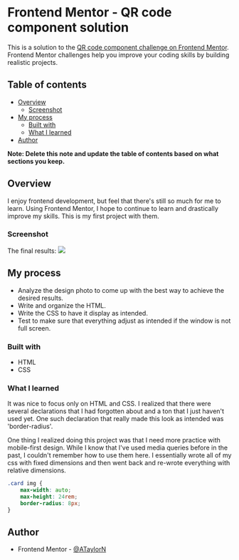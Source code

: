 # Frontend Mentor - QR code component solution

This is a solution to the [QR code component challenge on Frontend Mentor](https://www.frontendmentor.io/challenges/qr-code-component-iux_sIO_H). Frontend Mentor challenges help you improve your coding skills by building realistic projects. 

## Table of contents

- [Overview](#overview)
  - [Screenshot](#screenshot)
- [My process](#my-process)
  - [Built with](#built-with)
  - [What I learned](#what-i-learned)
- [Author](#author)

**Note: Delete this note and update the table of contents based on what sections you keep.**

## Overview

I enjoy frontend development, but feel that there's still so much for me to learn. Using Frontend Mentor, I hope to continue to learn and drastically improve my skills. This is my first project with them.

### Screenshot

The final results:
![](/images/screenshot.png)

## My process

- Analyze the design photo to come up with the best way to achieve the desired results.
- Write and organize the HTML.
- Write the CSS to have it display as intended.
- Test to make sure that everything adjust as intended if the window is not full screen.


### Built with

- HTML
- CSS

### What I learned

It was nice to focus only on HTML and CSS. I realized that there were several declarations that I had forgotten about and a ton that I just haven't used yet. One such declaration that really made this look as intended was 'border-radius'.

One thing I realized doing this project was that I need more practice with mobile-first design. While I know that I've used media queries before in the past, I couldn't remember how to use them here.  I essentially wrote all of my css with fixed dimensions and then went back and re-wrote everything with relative dimensions. 


```css
.card img {
    max-width: auto;
    max-height: 24rem;
    border-radius: 8px; 
}
```

## Author

- Frontend Mentor - [@ATaylorN](https://www.frontendmentor.io/profile/ATaylorN)

